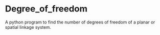 # Degree_of_freedom
A python program to find the number of degrees of freedom of a planar or spatial linkage system.

